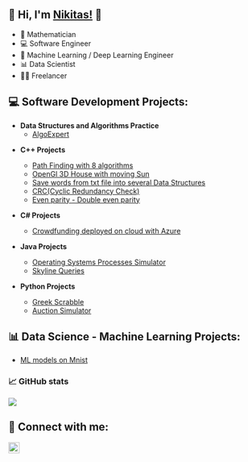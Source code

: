 <!--
<img src="https://visitor-badge-reloaded.herokuapp.com/badge?page_id=NikitasMaragkos.NikitasMaragkos&color=00df00">     
-->
## 👋 Hi, I'm <a href="www.linkedin.com/in/nikitas-maragkos-215279173">Nikitas!</a> 👋

- 📐 Mathematician
- 💻 Software Engineer
- 🧠 Machine Learning / Deep Learning Engineer
- 📊 Data Scientist
- 👨‍💻 Freelancer


<h2>💻 Software Development Projects:</h2>

- <b>Data Structures and Algorithms Practice</b>
  - [AlgoExpert](https://github.com/NikitasMaragkos/AlgoExpert)
<!--
- <b>C Projects</b>

  - [AlgoExpert & LeetCode](https://github.com/NikitasMaragkos/Algorithm_Problems)
-->
- <b>C++ Projects</b>
  - [Path Finding with 8 algorithms](https://github.com/NikitasMaragkos/Path-Finding-With-Multiple-Algorithms)
  - [OpenGl 3D House with moving Sun](https://github.com/NikitasMaragkos/OpenGL-3D-House)
  - [Save words from txt file into several Data Structures](https://github.com/NikitasMaragkos/Data-Structures-for-Words)
  - [CRC(Cyclic Redundancy Check)](https://github.com/NikitasMaragkos/Cyclic-Redundancy-Check---CRC)
  - [Even parity - Double even parity](https://github.com/NikitasMaragkos/Even-Parity)
- <b>C# Projects</b>
  - [Crowdfunding deployed on cloud with Azure](https://github.com/NikitasMaragkos/Crowdfunding)
- <b>Java Projects</b>
  - [Operating Systems Processes Simulator](https://github.com/NikitasMaragkos/Operating-Systems-Processes-Simulator)
  - [Skyline Queries](https://github.com/NikitasMaragkos/Skyline-Queries)

- <b>Python Projects</b>
  - [Greek Scrabble](https://github.com/NikitasMaragkos/Greek-Scrabble)
  - [Auction Simulator](https://github.com/NikitasMaragkos/Auction-Simulator)


<!--
<h2>🧠 Machine Learning / Deep Learning Projects:</h2>


- <b>Data Structures and Algorithms Practice</b>
  - [AlgoExpert & LeetCode](https://github.com/NikitasMaragkos/Algorithm_Problems)
-->
<h2>📊 Data Science - Machine Learning Projects:</h2>

- [ML models on Mnist](https://github.com/NikitasMaragkos/Mnist)

<!--
<h2>📺 Popular YouTube Videos</h2>
-->
### 📈 GitHub stats

<p><img src="https://github-readme-streak-stats.herokuapp.com/?user=NikitasMaragkos&theme=dracula"/></p>

<h2> 🤳 Connect with me:</h2>

[<img align="left" alt="NikitasMaragkos | LinkedIn" width="22px" src="https://cdn2.iconfinder.com/data/icons/social-icon-3/512/social_style_3_in-306.png" />](https://linkedin.com/in/nikitas-maragkos-215279173)

<!--
https://cdn.jsdelivr.net/npm/simple-icons@v3/icons/linkedin.svg

-->

<!--
Here are some ideas to get you started:

- 🔭 I’m currently working on ...
- 🌱 I’m currently learning ...
- 👯 I’m looking to collaborate on ...
- 🤔 I’m looking for help with ...
- 💬 Ask me about ...
- 📫 How to reach me: ...
- 😄 Pronouns: ...
- ⚡ Fun fact: ...
-->
